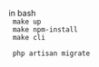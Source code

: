 in bash <br>
<code>
    make up </br>
    make npm-install </br>
    make cli </br>
    php artisan migrate
</code>



